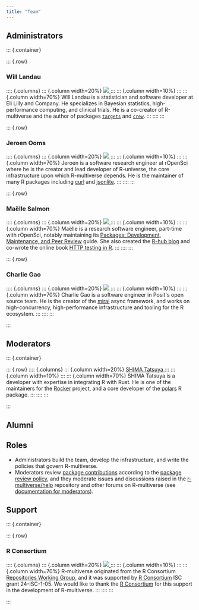 ```yaml
---
title: "Team"
---
```


## Administrators

::: {.container}

::: {.row}
### Will Landau
:::: {.columns}
::: {.column width=20%}
<a href="https://github.com/wlandau" target="_blank">
  <img src="https://github.com/wlandau.png" class="img-fluid rounded-circle">
</a>
:::
::: {.column width=10%}
:::
::: {.column width=70%}
Will Landau is a statistician and software developer at Eli Lilly and Company.
He specializes in Bayesian statistics, high-performance computing, and clinical trials.
He is a co-creator of R-multiverse and the author of packages [`targets`](https://docs.ropensci.org/targets) and [`crew`](https://wlandau.github.io/crew).
:::
::::
:::

::: {.row}
### Jeroen Ooms
:::: {.columns}
::: {.column width=20%}
<a href="https://github.com/jeroen" target="_blank">
  <img src="https://github.com/jeroen.png" class="img-fluid rounded-circle">
</a>
:::
::: {.column width=10%}
:::
::: {.column width=70%}
Jeroen is a software research engineer at rOpenSci where he is the creator and lead developer of R-universe, the core infrastructure upon which R-multiverse depends.
He is the maintainer of many R packages including [curl](https://github.com/jeroen/curl) and [jsonlite](https://github.com/jeroen/jsonlite).
:::
::::
:::

::: {.row}
### Maëlle Salmon
:::: {.columns}
::: {.column width=20%}
<a href="https://github.com/maelle" target="_blank">
  <img src="https://github.com/maelle.png" class="img-fluid rounded-circle">
</a>
:::
::: {.column width=10%}
:::
::: {.column width=70%}
Maëlle is a research software engineer, part-time with rOpenSci, notably maintaining its [Packages: Development, Maintenance, and Peer Review](https://devguide.ropensci.org/) guide.
She also created the [R-hub blog](https://blog.r-hub.io/) and co-wrote the online book [HTTP testing in R](https://books.ropensci.org/http-testing/).
:::
::::
:::


::: {.row}
### Charlie Gao
:::: {.columns}
::: {.column width=20%}
<a href="https://github.com/shikokuchuo" target="_blank">
  <img src="https://github.com/shikokuchuo.png" class="img-fluid rounded-circle">
</a>
:::
::: {.column width=10%}
:::
::: {.column width=70%}
Charlie Gao is a software engineer in Posit's open source team.
He is the creator of the [mirai](https://github.com/r-lib/mirai) async framework, and works on high-concurrency, high-performance infrastructure and tooling for the R ecosystem.
:::
::::
:::

:::

## Moderators

::: {.container}

::: {.row}
:::: {.columns}
::: {.column width=20%}
<a href="https://github.com/eitsupi" target="_blank">
  SHIMA Tatsuya
</a>
:::
::: {.column width=10%}
:::
::: {.column width=70%}
SHIMA Tatsuya is a developer with expertise in integrating R with Rust.
He is one of the maintainers for the [Rocker](https://rocker-project.org/) project, and a core developer of the [polars](https://github.com/pola-rs/r-polars) R package.
:::
::::
:::

:::

## Alumni



## Roles

* Administrators build the team, develop the infrastructure, and write the policies that govern R-multiverse.
* Moderators review [package contributions](contributors.md) according to the [package review policy](review.md),
and they moderate issues and discussions raised in the [r-multiverse/help](https://github.com/r-multiverse/help) repository
and other forums on R-multiverse
(see [documentation for moderators](moderators.md)).

## Support

::: {.container}

::: {.row}
### R Consortium
:::: {.columns}
::: {.column width=20%}
<a href="https://www.r-consortium.org" target="_blank">
  <img src="https://github.com/rconsortium.png" class="img-fluid rounded-circle">
</a>
:::
::: {.column width=10%}
:::
::: {.column width=70%}
R-multiverse originated from the R Consortium [Repositories Working Group](https://github.com/RConsortium/r-repositories-wg),
and it was supported by [R Consortium](https://r-consortium.org) ISC grant 24-ISC-1-05.
We would like to thank the [R Consortium](https://www.r-consortium.org) for this support in the development of R-multiverse. 
:::
::::
:::

:::
